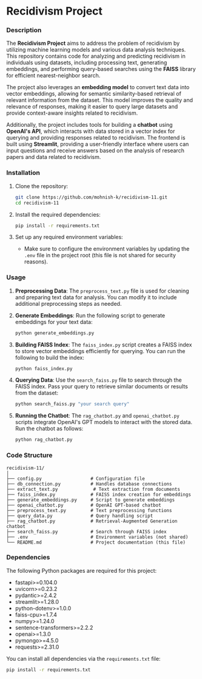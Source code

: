 # Recidivism Project

### Description

The **Recidivism Project** aims to address the problem of recidivism by utilizing machine learning models and various data analysis techniques. This repository contains code for analyzing and predicting recidivism in individuals using datasets, including processing text, generating embeddings, and performing query-based searches using the **FAISS** library for efficient nearest-neighbor search.

The project also leverages an **embedding model** to convert text data into vector embeddings, allowing for semantic similarity-based retrieval of relevant information from the dataset. This model improves the quality and relevance of responses, making it easier to query large datasets and provide context-aware insights related to recidivism.

Additionally, the project includes tools for building a **chatbot** using **OpenAI's API**, which interacts with data stored in a vector index for querying and providing responses related to recidivism. The frontend is built using **Streamlit**, providing a user-friendly interface where users can input questions and receive answers based on the analysis of research papers and data related to recidivism.

### **Installation**

1. Clone the repository:
   ```bash
   git clone https://github.com/mohnish-k/recidivism-11.git
   cd recidivism-11
   ```

2. Install the required dependencies:
   ```bash
   pip install -r requirements.txt
   ```

3. Set up any required environment variables:
   - Make sure to configure the environment variables by updating the `.env` file in the project root (this file is not shared for security reasons).

### **Usage**

1. **Preprocessing Data**: 
   The `preprocess_text.py` file is used for cleaning and preparing text data for analysis. You can modify it to include additional preprocessing steps as needed.

2. **Generate Embeddings**:
   Run the following script to generate embeddings for your text data:
   ```bash
   python generate_embeddings.py
   ```

3. **Building FAISS Index**:
   The `faiss_index.py` script creates a FAISS index to store vector embeddings efficiently for querying. You can run the following to build the index:
   ```bash
   python faiss_index.py
   ```

4. **Querying Data**:
   Use the `search_faiss.py` file to search through the FAISS index. Pass your query to retrieve similar documents or results from the dataset:
   ```bash
   python search_faiss.py "your search query"
   ```

5. **Running the Chatbot**:
   The `rag_chatbot.py` and `openai_chatbot.py` scripts integrate OpenAI's GPT models to interact with the stored data. Run the chatbot as follows:
   ```bash
   python rag_chatbot.py
   ```

### **Code Structure**

```
recidivism-11/
│
├── config.py                  # Configuration file
├── db_connection.py           # Handles database connections
├── extract_text.py             # Text extraction from documents
├── faiss_index.py             # FAISS index creation for embeddings
├── generate_embeddings.py     # Script to generate embeddings
├── openai_chatbot.py          # OpenAI GPT-based chatbot
├── preprocess_text.py         # Text preprocessing functions
├── query_data.py              # Query handling script
├── rag_chatbot.py             # Retrieval-Augmented Generation chatbot
├── search_faiss.py            # Search through FAISS index
├── .env                       # Environment variables (not shared)
└── README.md                  # Project documentation (this file)
```

### **Dependencies**

The following Python packages are required for this project:

*   fastapi>=0.104.0
*   uvicorn>=0.23.2
*   pydantic>=2.4.2
*   streamlit>=1.28.0
*   python-dotenv>=1.0.0
*   faiss-cpu>=1.7.4
*   numpy>=1.24.0
*   sentence-transformers>=2.2.2
*   openai>=1.3.0
*   pymongo>=4.5.0
*   requests>=2.31.0

You can install all dependencies via the `requirements.txt` file:
```bash
pip install -r requirements.txt
```
